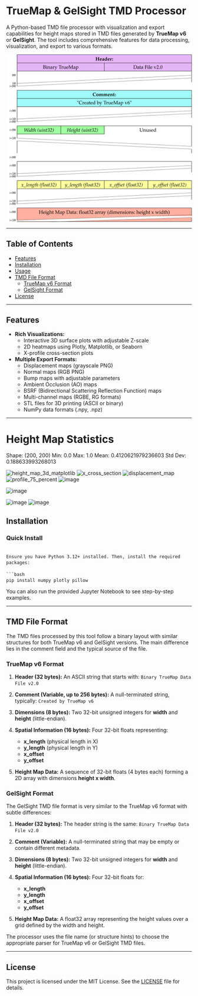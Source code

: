 # TrueMap & GelSight TMD Processor

A Python-based TMD file processor with visualization and export capabilities for height maps stored in TMD files generated by
**TrueMap v6** or **GelSight**. The tool includes comprehensive features for data processing, visualization, and export to various formats.

![TMD Processor Logo](image.svg)

---

## Table of Contents

- [Features](#features)
- [Installation](#installation)
- [Usage](#usage)
- [TMD File Format](#tmd-file-format)
  - [TrueMap v6 Format](#truemap-v6-format)
  - [GelSight Format](#gelsight-format)
- [License](#license)

---

## Features

- **Rich Visualizations:**
  - Interactive 3D surface plots with adjustable Z-scale
  - 2D heatmaps using Plotly, Matplotlib, or Seaborn
  - X-profile cross-section plots
- **Multiple Export Formats:**
  - Displacement maps (grayscale PNG)
  - Normal maps (RGB PNG)
  - Bump maps with adjustable parameters
  - Ambient Occlusion (AO) maps
  - BSRF (Bidirectional Scattering Reflection Function) maps
  - Multi-channel maps (RGBE, RG formats)
  - STL files for 3D printing (ASCII or binary)
  - NumPy data formats (.npy, .npz)
---

Height Map Statistics
====================
Shape: (200, 200)
Min: 0.0
Max: 1.0
Mean: 0.4120621979236603
Std Dev: 0.188633993268013

![height_map_3d_matplotlib](https://github.com/user-attachments/assets/faa4db7d-62ee-47e9-8883-4b8d4af13eb9)
![x_cross_section](https://github.com/user-attachments/assets/fcf95e3c-5810-4dfd-93f0-06e98297490b)
![displacement_map](https://github.com/user-attachments/assets/0a89659c-5af0-4a53-969b-9a96f04dac0a)
![profile_75_percent](https://github.com/user-attachments/assets/d48e4158-76ba-42fa-8399-7ceb60241925)
![image](https://github.com/user-attachments/assets/885b363a-10da-44b8-a574-bcd4848c2837)

![image](https://github.com/user-attachments/assets/f00dcec9-6a2c-4080-b643-cb42ee5f3193)

![image](https://github.com/user-attachments/assets/2cb7d052-6b63-4435-af7b-04becaf1a594)
![image](https://github.com/user-attachments/assets/f4a4b855-cf83-4971-ad15-f393fb52e03b)




## Installation

### Quick Install
```

Ensure you have Python 3.12+ installed. Then, install the required packages:

```bash
pip install numpy plotly pillow
```

You can also run the provided Jupyter Notebook to see step-by-step examples.

---

## TMD File Format

The TMD files processed by this tool follow a binary layout with similar structures for both TrueMap v6 and GelSight versions. The main difference lies in the comment field and the typical source of the file.

### TrueMap v6 Format

1. **Header (32 bytes):**
   An ASCII string that starts with:
   `Binary TrueMap Data File v2.0`

2. **Comment (Variable, up to 256 bytes):**
   A null-terminated string, typically:
   `Created by TrueMap v6`

3. **Dimensions (8 bytes):**
   Two 32-bit unsigned integers for **width** and **height** (little-endian).

4. **Spatial Information (16 bytes):**
   Four 32-bit floats representing:
   - **x_length** (physical length in X)
   - **y_length** (physical length in Y)
   - **x_offset**
   - **y_offset**

5. **Height Map Data:**
   A sequence of 32-bit floats (4 bytes each) forming a 2D array with dimensions **height x width**.

### GelSight Format

The GelSight TMD file format is very similar to the TrueMap v6 format with subtle differences:

1. **Header (32 bytes):**
   The header string is the same:
   `Binary TrueMap Data File v2.0`

2. **Comment (Variable):**
   A null-terminated string that may be empty or contain different metadata.

3. **Dimensions (8 bytes):**
   Two 32-bit unsigned integers for **width** and **height** (little-endian).

4. **Spatial Information (16 bytes):**
   Four 32-bit floats for:
   - **x_length**
   - **y_length**
   - **x_offset**
   - **y_offset**

5. **Height Map Data:**
   A float32 array representing the height values over a grid defined by the width and height.

The processor uses the file name (or structure hints) to choose the appropriate parser for TrueMap v6 or GelSight TMD files.

---

## License

This project is licensed under the MIT License. See the [LICENSE](LICENSE) file for details.
